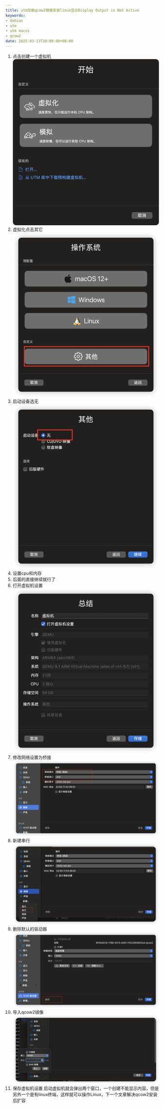 ```yaml
---
title: utm加载qcow2镜像安装linux显示Display Output is Not Active
keywords:
- debian 
- utm
- utm macos
- qcow2
date: 2025-03-13T20:00:00+08:00
---
```

1. 点击创建一个虚拟机
![](/images/2025/03/1.png)
2. 虚拟化点击其它
![](/images/2025/03/2.png)
3. 启动设备选无
![](/images/2025/03/3.png)
4. 设置cpu和内存
5. 后面的直接继续就行了
6. 打开虚拟机设置
![](/images/2025/03/4.png)
7. 修改网络设置为桥接
![](/images/2025/03/5.png)
8. 新建串行
![](/images/2025/03/6.png)
9. 删除默认的驱动器
![](/images/2025/03/7.png)
10. 导入qcow2镜像
![](/images/2025/03/8.png)
11. 保存虚拟机设置
启动虚拟机就会弹出两个窗口，一个创建不能显示内容，但是另外一个是有linux终端，这样就可以操作Linux，下一个文章解决qcow2安装后扩容
